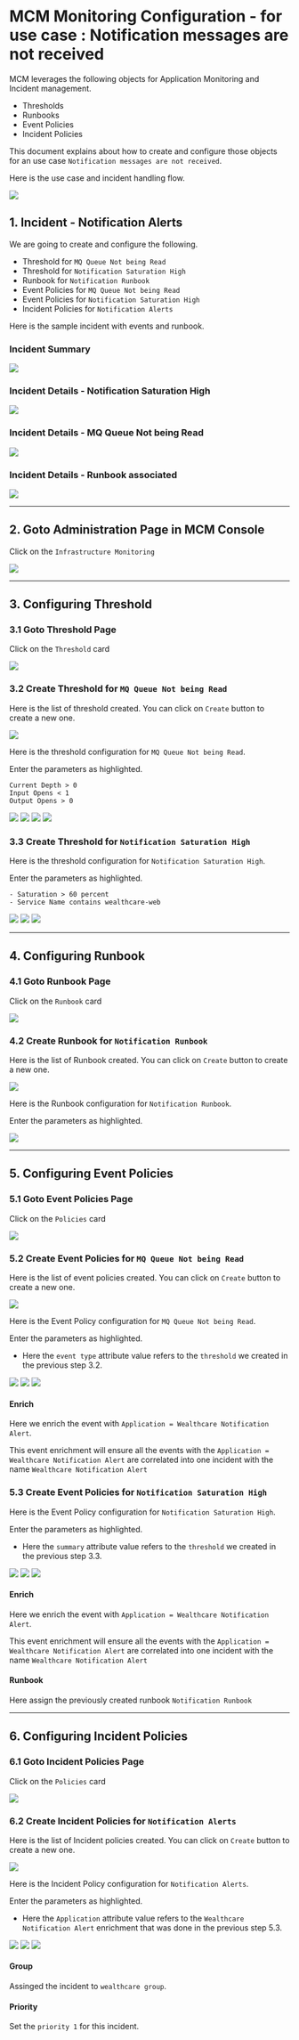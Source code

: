# MCM Monitoring Configuration - for use case : Notification messages are not received

MCM leverages the following objects for Application Monitoring and Incident management.
- Thresholds
- Runbooks
- Event Policies
- Incident Policies

This document explains about how to create and configure those objects for an use case `Notification messages are not received`.

Here is the use case and incident handling flow.

<img src="images/027-notification-flow.png">


## 1. Incident - Notification Alerts

We are going to create and configure the following.

- Threshold for `MQ Queue Not being Read`
- Threshold for `Notification Saturation High`
- Runbook for `Notification Runbook`
- Event Policies for `MQ Queue Not being Read`
- Event Policies for `Notification Saturation High`
- Incident Policies for `Notification Alerts`

Here is the sample incident with events and runbook.

### Incident Summary

<img src="images/022-incident-notfication-inbox.png">

### Incident Details - Notification Saturation High

<img src="images/023-incident-notfication-event-saturation.png">

### Incident Details - MQ Queue Not being Read

<img src="images/024-incident-notfication-event-mq.png">

### Incident Details - Runbook associated
<img src="images/025-incident-notfication-runbook.png">

--------

## 2. Goto Administration Page in MCM Console

Click on the `Infrastructure Monitoring`

<img src="images/001-menu.png">

--------

## 3. Configuring Threshold

### 3.1 Goto Threshold Page

Click on the `Threshold` card

<img src="images/002-card-threshold.png">

### 3.2 Create Threshold for `MQ Queue Not being Read`

Here is the list of threshold created. You can click on `Create` button to create a new one.

<img src="images/003-threshold-home.png">

Here is the threshold configuration for `MQ Queue Not being Read`.

Enter the parameters as highlighted.

```
Current Depth > 0
Input Opens < 1
Output Opens > 0
```

<img src="images/004-threshold-mq-1.png">
<img src="images/004-threshold-mq-2.png">
<img src="images/004-threshold-mq-3.png">
<img src="images/004-threshold-mq-4.png">

### 3.3 Create Threshold for `Notification Saturation High`

Here is the threshold configuration for `Notification Saturation High`.

Enter the parameters as highlighted.

```
- Saturation > 60 percent
- Service Name contains wealthcare-web
```

<img src="images/005-threshold-saturation-1.png">
<img src="images/005-threshold-saturation-2.png">
<img src="images/005-threshold-saturation-3.png">

--------

## 4. Configuring Runbook

### 4.1 Goto Runbook Page

Click on the `Runbook` card

<img src="images/008-card-runbook.png">

### 4.2 Create Runbook for `Notification Runbook`

Here is the list of Runbook created. You can click on `Create` button to create a new one.

<img src="images/008-runbook-notification-1.png">

Here is the Runbook configuration for `Notification Runbook`.

Enter the parameters as highlighted.

<img src="images/008-runbook-notification-2.png">

--------

## 5. Configuring Event Policies

### 5.1 Goto Event Policies Page

Click on the `Policies` card

<img src="images/030-card-policies.png">

### 5.2 Create Event Policies for `MQ Queue Not being Read`

Here is the list of event policies created. You can click on `Create` button to create a new one.

<img src="images/010-event-home.png">

Here is the Event Policy configuration for `MQ Queue Not being Read`.

Enter the parameters as highlighted.

- Here the `event type` attribute value refers to the `threshold` we created in the previous step 3.2.

<img src="images/012-event-mq-1.png">
<img src="images/012-event-mq-2.png">
<img src="images/012-event-mq-3.png">

#### Enrich

Here we enrich the event with `Application = Wealthcare Notification Alert`.

This event enrichment will ensure all the events with the `Application = Wealthcare Notification Alert` are correlated into one incident with the name `Wealthcare Notification Alert`

### 5.3 Create Event Policies for `Notification Saturation High`

Here is the Event Policy configuration for `Notification Saturation High`.

Enter the parameters as highlighted.

- Here the `summary` attribute value refers to the `threshold` we created in the previous step 3.3.

<img src="images/013-event-saturation-1.png">
<img src="images/013-event-saturation-2.png">
<img src="images/013-event-saturation-3.png">

#### Enrich

Here we enrich the event with `Application = Wealthcare Notification Alert`.

This event enrichment will ensure all the events with the `Application = Wealthcare Notification Alert` are correlated into one incident with the name `Wealthcare Notification Alert`

#### Runbook

Here assign the previously created runbook `Notification Runbook`

--------

## 6. Configuring Incident Policies

### 6.1 Goto Incident Policies Page

Click on the `Policies` card

<img src="images/030-card-policies.png">

### 6.2 Create Incident Policies for `Notification Alerts`

Here is the list of Incident policies created. You can click on `Create` button to create a new one.

<img src="images/014-incident-home.png">

Here is the Incident Policy configuration for `Notification Alerts`.

Enter the parameters as highlighted.

- Here the `Application` attribute value refers to the `Wealthcare Notification Alert` enrichment that was done in the previous step 5.3.

<img src="images/015-incident-notification-1.png">
<img src="images/015-incident-notification-2.png">
<img src="images/015-incident-notification-3.png">

#### Group

Assinged the incident to `wealthcare group`.

#### Priority

Set the `priority 1` for this incident.
